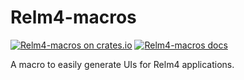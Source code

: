 # Relm4-macros

[![Relm4-macros on crates.io](https://img.shields.io/crates/v/relm4-macros.svg)](https://crates.io/crates/relm4-macros)
[![Relm4-macros docs](https://img.shields.io/badge/rust-documentation-blue)](https://docs.rs/relm4_macros/)

A macro to easily generate UIs for Relm4 applications.
